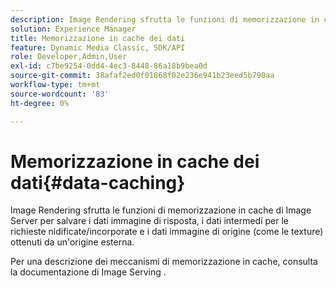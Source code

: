 ```yaml
---
description: Image Rendering sfrutta le funzioni di memorizzazione in cache di Image Server per salvare i dati immagine di risposta, i dati intermedi per le richieste nidificate/incorporate e i dati immagine di origine (come le texture) ottenuti da un'origine esterna.
solution: Experience Manager
title: Memorizzazione in cache dei dati
feature: Dynamic Media Classic, SDK/API
role: Developer,Admin,User
exl-id: c7be9254-0dd4-4ec3-8448-86a18b9bea0d
source-git-commit: 38afaf2ed0f01868f02e236e941b23eed5b790aa
workflow-type: tm+mt
source-wordcount: '83'
ht-degree: 0%

---
```


# Memorizzazione in cache dei dati{#data-caching}

Image Rendering sfrutta le funzioni di memorizzazione in cache di Image Server per salvare i dati immagine di risposta, i dati intermedi per le richieste nidificate/incorporate e i dati immagine di origine (come le texture) ottenuti da un&#39;origine esterna.

Per una descrizione dei meccanismi di memorizzazione in cache, consulta la documentazione di Image Serving .

